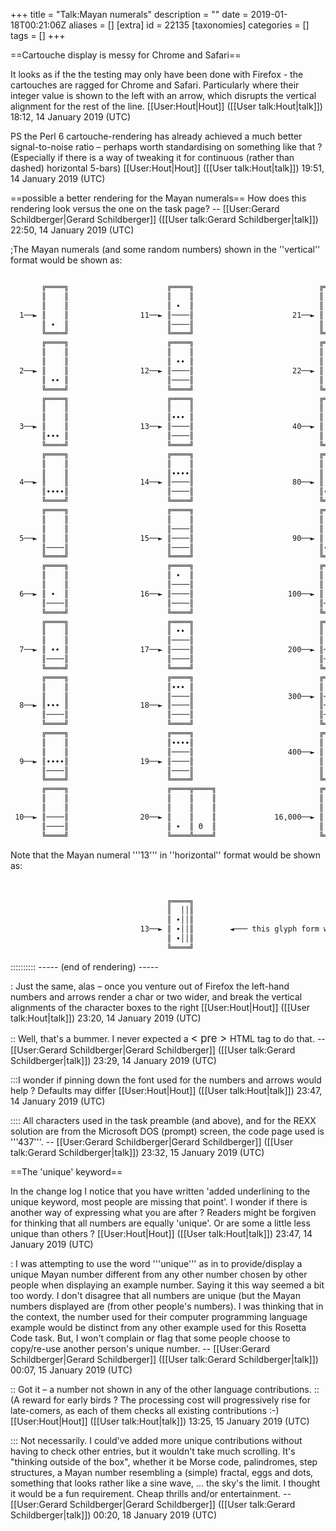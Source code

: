 +++
title = "Talk:Mayan numerals"
description = ""
date = 2019-01-18T00:21:06Z
aliases = []
[extra]
id = 22135
[taxonomies]
categories = []
tags = []
+++

==Cartouche display is messy for Chrome and Safari==

It looks as if the the testing may only have been done with Firefox - the cartouches are ragged for Chrome and Safari. Particularly where their integer value is shown to the left with an arrow, which disrupts the vertical alignment for the rest of the line. [[User:Hout|Hout]] ([[User talk:Hout|talk]]) 18:12, 14 January 2019 (UTC)

PS the Perl 6 cartouche-rendering has already achieved a much better signal-to-noise ratio – perhaps worth standardising on something like that ? (Especially if there is a way of tweaking it for continuous (rather than dashed) horizontal 5-bars) [[User:Hout|Hout]] ([[User talk:Hout|talk]]) 19:51, 14 January 2019 (UTC)


==possible a better rendering for the Mayan numerals==
How does this rendering look versus the one on the task page?     -- [[User:Gerard Schildberger|Gerard Schildberger]] ([[User talk:Gerard Schildberger|talk]]) 22:50, 14 January 2019 (UTC)


;The Mayan numerals   (and some random numbers)   shown in the   ''vertical''   format would be shown as:

```txt

       ╔════╗                      ╔════╗                            ╔════╦════╗
       ║    ║                      ║    ║                            ║    ║    ║
       ║    ║                      ║ ∙  ║                            ║    ║    ║
  1──► ║    ║                11──► ║────║                      21──► ║    ║    ║
       ║ ∙  ║                      ║────║                            ║ ∙  ║ ∙  ║
       ╚════╝                      ╚════╝                            ╚════╩════╝
       ╔════╗                      ╔════╗                            ╔════╦════╗
       ║    ║                      ║    ║                            ║    ║    ║
       ║    ║                      ║ ∙∙ ║                            ║    ║    ║
  2──► ║    ║                12──► ║────║                      22──► ║    ║    ║
       ║ ∙∙ ║                      ║────║                            ║ ∙  ║ ∙∙ ║
       ╚════╝                      ╚════╝                            ╚════╩════╝
       ╔════╗                      ╔════╗                            ╔════╦════╗
       ║    ║                      ║    ║                            ║    ║    ║
       ║    ║                      ║∙∙∙ ║                            ║    ║    ║
  3──► ║    ║                13──► ║────║                      40──► ║    ║    ║
       ║∙∙∙ ║                      ║────║                            ║ ∙∙ ║ Θ  ║
       ╚════╝                      ╚════╝                            ╚════╩════╝
       ╔════╗                      ╔════╗                            ╔════╦════╗
       ║    ║                      ║    ║                            ║    ║    ║
       ║    ║                      ║∙∙∙∙║                            ║    ║    ║
  4──► ║    ║                14──► ║────║                      80──► ║    ║    ║
       ║∙∙∙∙║                      ║────║                            ║∙∙∙∙║ Θ  ║
       ╚════╝                      ╚════╝                            ╚════╩════╝
       ╔════╗                      ╔════╗                            ╔════╦════╗
       ║    ║                      ║    ║                            ║    ║    ║
       ║    ║                      ║────║                            ║    ║    ║
  5──► ║    ║                15──► ║────║                      90──► ║    ║────║
       ║────║                      ║────║                            ║∙∙∙∙║────║
       ╚════╝                      ╚════╝                            ╚════╩════╝
       ╔════╗                      ╔════╗                            ╔════╦════╗
       ║    ║                      ║ ∙  ║                            ║    ║    ║
       ║    ║                      ║────║                            ║    ║    ║
  6──► ║ ∙  ║                16──► ║────║                     100──► ║    ║    ║
       ║────║                      ║────║                            ║────║ Θ  ║
       ╚════╝                      ╚════╝                            ╚════╩════╝
       ╔════╗                      ╔════╗                            ╔════╦════╗
       ║    ║                      ║ ∙∙ ║                            ║    ║    ║
       ║    ║                      ║────║                            ║    ║    ║
  7──► ║ ∙∙ ║                17──► ║────║                     200──► ║────║    ║
       ║────║                      ║────║                            ║────║ Θ  ║
       ╚════╝                      ╚════╝                            ╚════╩════╝
       ╔════╗                      ╔════╗                            ╔════╦════╗
       ║    ║                      ║∙∙∙ ║                            ║    ║    ║
       ║    ║                      ║────║                     300──► ║────║    ║
  8──► ║∙∙∙ ║                18──► ║────║                            ║────║    ║
       ║────║                      ║────║                            ║────║ Θ  ║
       ╚════╝                      ╚════╝                            ╚════╩════╝
       ╔════╗                      ╔════╗                            ╔════╦════╦════╗
       ║    ║                      ║∙∙∙∙║                            ║    ║    ║    ║
       ║    ║                      ║────║                     400──► ║    ║    ║    ║
  9──► ║∙∙∙∙║                19──► ║────║                            ║    ║    ║    ║
       ║────║                      ║────║                            ║ ∙  ║ Θ  ║ Θ  ║
       ╚════╝                      ╚════╝                            ╚════╩════╩════╝
       ╔════╗                      ╔════╦════╗                       ╔════╦════╦════╦════╗
       ║    ║                      ║    ║    ║                       ║    ║    ║    ║    ║
       ║    ║                      ║    ║    ║                       ║    ║    ║    ║    ║
 10──► ║────║                20──► ║    ║    ║             16,000──► ║    ║    ║    ║    ║
       ║────║                      ║ ∙  ║ Θ  ║                       ║ ∙∙ ║ Θ  ║ Θ  ║ Θ  ║
       ╚════╝                      ╚════╩════╝                       ╚════╩════╩════╩════╝

```

 

Note that the Mayan numeral   '''13'''   in   ''horizontal''   format would be shown as:

```txt


                                   ╔════╗
                                   ║  ││║
                                   ║ ∙││║
                             13──► ║ ∙││║        ◄─── this glyph form won't be used in this Rosetta Code task.
                                   ║ ∙││║
                                   ╚════╝

```

:::::::::: -----   (end of rendering)   -----

: Just the same, alas – once you venture out of Firefox the left-hand numbers and arrows render a char or two wider, and break the vertical alignments of the character boxes to the right [[User:Hout|Hout]] ([[User talk:Hout|talk]]) 23:20, 14 January 2019 (UTC)

:: Well, that's a bummer.     I never expected a       <big> < pre > </big>       HTML tag to do that.     -- [[User:Gerard Schildberger|Gerard Schildberger]] ([[User talk:Gerard Schildberger|talk]]) 23:29, 14 January 2019 (UTC)

:::I wonder if pinning down the font used for the numbers and arrows would help ? Defaults may differ [[User:Hout|Hout]] ([[User talk:Hout|talk]]) 23:47, 14 January 2019 (UTC)

:::: All characters used in the task preamble (and above), and for the REXX solution are from the Microsoft DOS (prompt) screen,   the code page used is   '''437'''.     -- [[User:Gerard Schildberger|Gerard Schildberger]] ([[User talk:Gerard Schildberger|talk]]) 23:32, 15 January 2019 (UTC)

==The 'unique' keyword==

In the change log I notice that you have written 'added underlining to the unique keyword, most people are missing that point'. I wonder if there is another way of expressing what you are after ? Readers might be forgiven for thinking that all numbers are equally 'unique'. Or are some a little less unique than others ? [[User:Hout|Hout]] ([[User talk:Hout|talk]]) 23:47, 14 January 2019 (UTC)

: I was attempting to use the word '''unique''' as in to provide/display a unique Mayan number   different   from any other number chosen by other people when displaying an example number.   Saying it this way seemed a bit too wordy.   I don't disagree that all numbers are unique   (but the Mayan numbers displayed are (from other people's numbers).   I was thinking that in the context,   the number used for their computer programming language example would be distinct from any other example used for this Rosetta Code task.   But, I won't complain or flag that some people choose to copy/re-use another person's unique number.     -- [[User:Gerard Schildberger|Gerard Schildberger]] ([[User talk:Gerard Schildberger|talk]]) 00:07, 15 January 2019 (UTC)

:: Got it – a number not shown in any of the other language contributions. 
:: (A reward for early birds ? The processing cost will progressively rise for late-comers, as each of them checks all existing contributions :-) [[User:Hout|Hout]] ([[User talk:Hout|talk]]) 13:25, 15 January 2019 (UTC)

::: Not necessarily.   I could've added more unique contributions without having to check other entries, but it wouldn't take much scrolling.   It's "thinking outside of the box", whether it be Morse code, palindromes, step structures, a Mayan number resembling a (simple) fractal, eggs and dots, something that looks rather like a sine wave, ...   the sky's the limit.   I thought it would be a fun requirement.   Cheap thrills and/or entertainment.     -- [[User:Gerard Schildberger|Gerard Schildberger]] ([[User talk:Gerard Schildberger|talk]]) 00:20, 18 January 2019 (UTC)
